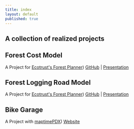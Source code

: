 ```yaml
---
title: index
layout: default
published: true
---
```


## A collection of realized projects

## Forest Cost Model
A Project for [Ecotrust's Forest Planner](http://stage.forestplanner.ecotrust.org))
[GitHub](https://github.com/ustroetz/cost_model) | [Presentation](http://ustroetz.github.io/CostModel/brownbag.pptx)
<br/>
## Forest Logging Road Model
A Project for [Ecotrust's Forest Planner](http://stage.forestplanner.ecotrust.org))
[GitHub](https://github.com/ustroetz/log-road) | [Presentation](http://ustroetz.github.io/LogRoad)
<br/>
## Bike Garage
A Project with [maptimePDX](http://maptimepdx.org))
[Website](https://github.com/ustroetz/BikeGarage)
<br/>
